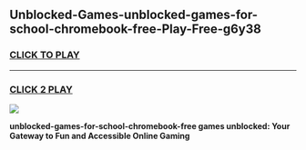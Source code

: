 
## Unblocked-Games-unblocked-games-for-school-chromebook-free-Play-Free-g6y38
<h3>
<a href="https://premium76.site?title=unblocked-games-for-school-chromebook-free&ref=20A">CLICK TO PLAY</a></h3>
<hr>

<h3>
<a href="https://premium76.site?title=unblocked-games-for-school-chromebook-free&ref=20A">CLICK 2 PLAY</a>
  
</h3>

<a href="https://premium76.site?title=unblocked-games-for-school-chromebook-free&ref=20A"><img src="https://clearcache.store/games.png"></a>


**unblocked-games-for-school-chromebook-free games unblocked: Your Gateway to Fun and Accessible Online Gaming**
